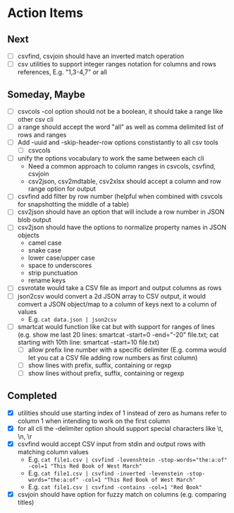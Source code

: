 
# Action Items

## Next

+ [ ] csvfind, csvjoin should have an inverted match operation
+ [ ] csv utilities to support integer ranges notation for columns and rows references, E.g. "1,3-4,7" or all

## Someday, Maybe

+ [ ] csvcols -col option should not be a boolean, it should take a range like other csv cli
+ [ ] a range should accept the word "all" as well as comma delimited list of rows and ranges
+ [ ] Add -uuid and -skip-header-row options constistantly to all csv tools
    + [ ] csvcols
+ [ ] unify the options vocabulary to work the same between each cli
    + Need a common approach to column ranges in csvcols, csvfind, csvjoin
    + csv2json, csv2mdtable, csv2xlsx should accept a column and row range option for output
+ [ ] csvfind add filter by row number (helpful when combined with csvcols for snapshotting the middle of a table)
+ [ ] csv2json should have an option that will include a row number in JSON blob output
+ [ ] csv2json should have the options to normalize property names in JSON objects
    + camel case
    + snake case
    + lower case/upper case
    + space to underscores 
    + strip punctuation
    + rename keys
+ [ ] csvrotate would take a CSV file as import and output columns as rows
+ [ ] json2csv would convert a 2d JSON array to CSV output, it would comvert a JSON object/map to a column of keys next to a column of values
    + E.g. `cat data.json | json2csv`
+ [ ] smartcat would function like cat but with support for ranges of lines (e.g. show me last 20 lines: smartcat -start=0 -end="-20" file.txt; cat starting with 10th line: smartcat -start=10 file.txt)
    + [ ] allow prefix line number with a specific delimiter (E.g. comma would let you cat a CSV file adding row numbers as first column)
    + [ ] show lines with prefix, suffix, containing or regxp
    + [ ] show lines without prefix, suffix, containing or regexp

## Completed

+ [x] utilities should use starting index of 1 instead of zero as humans refer to column 1 when intending to work on the first column
+ [x] for all cli the -delimiter option should support special characters like \t, \n, \r
+ [x] csvfind would accept CSV input from stdin and output rows with matching column values
    + E.g. `cat file1.csv | csvfind -levenshtein -stop-words="the:a:of" -col=1 "This Red Book of West March"`
    + E.g. `cat file1.csv | csvfind -inverted -levenstein -stop-words="the:a:of" -col=1 "This Red Book of West March"`
    + E.g. `cat file1.csv | csvfind -contains -col=1 "Red Book"`
+ [x] csvjoin should have option for fuzzy match on columns (e.g. comparing titles)
